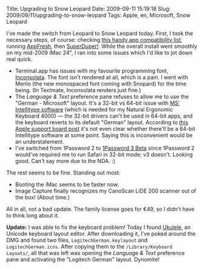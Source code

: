 Title: Upgrading to Snow Leopard
Date: 2009-09-11 15:19:18
Slug: 2009/09/11/upgrading-to-snow-leopard
Tags: Apple, en, Microsoft, Snow Leopard


I've made the switch from Leopard to Snow Leopard today. First, I took the
necessary steps, of course: checking [this handy app compatibility list][1],
running [AppFresh][2], then [SuperDuper!][3]. While the overall install went
smoothly on my mid-2009 iMac 24", I ran into some issues which I'd like to jot
down real quick.

  * Terminal.app has issues with my favourite programming font, [Inconsolata][4]. The font isn't rendered at all, which is a pain. I went with Menlo (the new monospaced font coming with Snopard) for the time being. (In Textmate, Inconsolata renders just fine.)
  * The _Language & Text_ preference pane refuses to allow me to use the "German - Microsoft" layout. It's a 32-bit vs 64-bit issue with [MS' Intellitype software][5] (which is needed for my Natural Ergonomic Keyboard 4000) — the 32-bit drivers can't be used in 64-bit apps, and the keyboard reverts to its default "German" layout. According to [this Apple support board post][6] it's not even clear whether there'll be a 64-bit Intellitype software at some point. Saying this is inconvenient would be an understatement.
  * I've switched from 1Password 2 to [1Password 3 Beta][7] since 1Password 2 would've required me to run Safari in 32-bit mode; v3 doesn't. Looking good. Can't say more due to the NDA. :)

The rest seems to be fine. Standing out most:

  * Booting the iMac seems to be faster now.
  * Image Capture finally recognizes my CanoScan LiDE 200 scanner out of the box! (About time.)

All in all, not a bad update. The family license goes for €49, so I didn't
have to think long about it.

**Update:** I was able to fix the keyboard problem! Today I found [Ukulele][8], an Unicode keyboard layout editor. After downloading it, I've poked around the DMG and found two files, `LogitechGerman.keylayout` and `LogitechGerman.icns`. After copying them to the `/Library/Keyboard Layouts/`, all that was left was opening the _Language & Text_ preference pane and activating the "Logitech German" layout. Dynomite!

   [1]: http://snowleopard.wikidot.com/?utm_source=MailingList&utm_medium=email&utm_campaign=Mailplane+and+Snow+Leopard
   [2]: http://metaquark.de/appfresh/
   [3]: http://www.shirt-pocket.com/SuperDuper/SuperDuperDescription.html
   [4]: http://www.levien.com/type/myfonts/inconsolata.html
   [5]: http://www.macupdate.com/info.php/id/29220/microsoft-intellitype
   [6]: http://discussions.apple.com/message.jspa?messageID=10124424#10124424
   [7]: http://www.switchersblog.com/2009/08/update-1password-on-snow-leopard.html
   [8]: http://scripts.sil.org/cms/scripts/page.php?site_id=nrsi&item_id=ukelele
